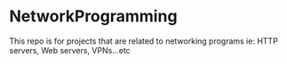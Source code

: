 # NetworkProgramming
This repo is for projects that are related to networking programs ie: HTTP servers, Web servers, VPNs...etc
